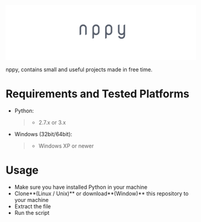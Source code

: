 <img src="cover.png">

nppy, contains small and useful projects made in free time.

# Requirements and Tested Platforms
* Python:
  > * 2.7.x or 3.x

* Windows (32bit/64bit):
  > * Windows XP or newer

# Usage
- Make sure you have installed Python in your machine
- Clone**(Linux / Unix)** or download**(Window)** this repository to your machine
- Extract the file
- Run the script
